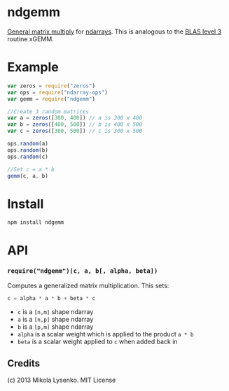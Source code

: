 ndgemm
======
[General matrix multiply](http://en.wikipedia.org/wiki/General_Matrix_Multiply) for [ndarrays](https://github.com/mikolalysenko/ndarray).  This is analogous to the [BLAS level 3](http://en.wikipedia.org/wiki/Basic_Linear_Algebra_Subprograms) routine xGEMM.

# Example

```javascript
var zeros = require("zeros")
var ops = require("ndarray-ops")
var gemm = require("ndgemm")

//Create 3 random matrices
var a = zeros([300, 400]) // a is 300 x 400
var b = zeros([400, 500]) // b is 400 x 500
var c = zeros([300, 500]) // c is 300 x 500

ops.random(a)
ops.random(b)
ops.random(c)

//Set c = a * b
gemm(c, a, b)
```

# Install

    npm install ndgemm

# API

### `require("ndgemm")(c, a, b[, alpha, beta])`
Computes a generalized matrix multiplication.  This sets:

```javascript
c = alpha * a * b + beta * c
```

* `c` is a `[n,m]` shape ndarray
* `a` is a `[n,p]` shape ndarray
* `b` is a `[p,m]` shape ndarray
* `alpha` is a scalar weight which is applied to the product `a * b`
* `beta` is a scalar weight applied to `c` when added back in

## Credits
(c) 2013 Mikola Lysenko. MIT License